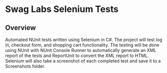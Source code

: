 # Swag Labs Selenium Tests

## Overview
Automated NUnit tests written using Selenium in C#.  The project will test log in, checkout form, and shopping cart functionality.  The testing will be done using NUnit with NUnit Console Runner to automatically generate an XML report of the tests and ReportUnit to convert the XML report to HTML.  Selenium will also take a screenshot of each completed test and save it to a Screenshots folder.
